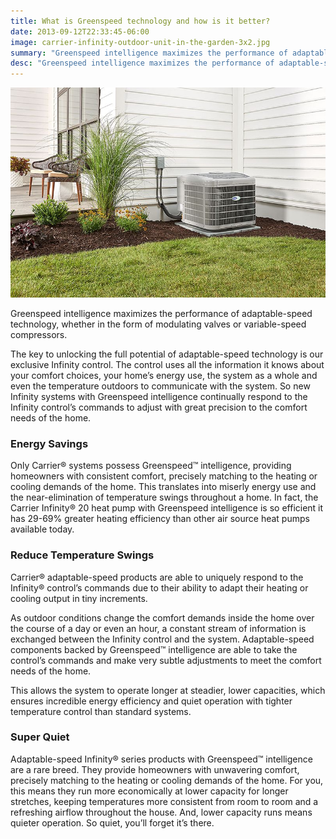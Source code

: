 ```yaml
---
title: What is Greenspeed technology and how is it better?
date: 2013-09-12T22:33:45-06:00
image: carrier-infinity-outdoor-unit-in-the-garden-3x2.jpg
summary: "Greenspeed intelligence maximizes the performance of adaptable-speed technology, whether in the form of modulating valves or variable-speed compressors."
desc: "Greenspeed intelligence maximizes the performance of adaptable-speed technology, whether in the form of modulating valves or variable-speed compressors."
---
```


![outdoor carrier air conditioning unit in garden](carrier-infinity-outdoor-unit-in-the-garden-3x2.jpg)

Greenspeed intelligence maximizes the performance of adaptable-speed technology, whether in the form of modulating valves or variable-speed compressors.

The key to unlocking the full potential of adaptable-speed technology is our exclusive Infinity control. The control uses all the information it knows about your comfort choices, your home’s energy use, the system as a whole and even the temperature outdoors to communicate with the system. So new Infinity systems with Greenspeed intelligence continually respond to the Infinity control’s commands to adjust with great precision to the comfort needs of the home.

### Energy Savings

Only Carrier® systems possess Greenspeed™ intelligence, providing homeowners with consistent comfort, precisely matching to the heating or cooling demands of the home. This translates into miserly energy use and the near-elimination of temperature swings throughout a home. In fact, the Carrier Infinity® 20 heat pump with Greenspeed intelligence is so efficient it has 29-69% greater heating efficiency than other air source heat pumps available today.

### Reduce Temperature Swings

Carrier® adaptable-speed products are able to uniquely respond to the Infinity® control’s commands due to their ability to adapt their heating or cooling output in tiny increments.

As outdoor conditions change the comfort demands inside the home over the course of a day or even an hour, a constant stream of information is exchanged between the Infinity control and the system. Adaptable-speed components backed by Greenspeed™ intelligence are able to take the control’s commands and make very subtle adjustments to meet the comfort needs of the home.

This allows the system to operate longer at steadier, lower capacities, which ensures incredible energy efficiency and quiet operation with tighter temperature control than standard systems.

### Super Quiet

Adaptable-speed Infinity® series products with Greenspeed™ intelligence are a rare breed. They provide homeowners with unwavering comfort, precisely matching to the heating or cooling demands of the home. For you, this means they run more economically at lower capacity for longer stretches, keeping temperatures more consistent from room to room and a refreshing airflow throughout the house. And, lower capacity runs means quieter operation. So quiet, you’ll forget it’s there.
